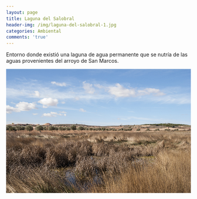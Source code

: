 ```yaml
---
layout: page
title: Laguna del Salobral
header-img: /img/laguna-del-salobral-1.jpg
categories: Ambiental
comments: 'true'
---
```



Entorno donde existió una laguna de agua permanente que se nutría de las aguas provenientes del arroyo de San Marcos.

<div class="photos">
<img src="/img/laguna-del-salobral-1.jpg" alt="Laguna del Salobral">
</div>
